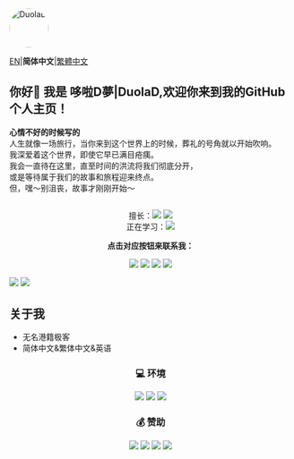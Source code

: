 <img src="https://avatars.githubusercontent.com/u/110040721?v=4" width="70" style="border-radius: 50%" alt="DuolaD">

[EN](README.md)|**简体中文**|[繁體中文](Readme.Chinese_Traditional.md)  

## 你好👋 我是 哆啦D夢|DuolaD,欢迎你来到我的GitHub个人主页！

**心情不好的时候写的**  
人生就像一场旅行，当你来到这个世界上的时候，葬礼的号角就以开始吹响。  
我深爱着这个世界，即使它早已满目疮痍。  
我会一直待在这里，直至时间的洪流将我们彻底分开，  
或是等待属于我们的故事和旅程迎来终点。  
但，嘿～别沮丧，故事才刚刚开始～  

## 

<div align="center">擅长：<a href="https://www.python.org/"><img src="https://img.shields.io/badge/Python-EE4C2C.svg?logo=Python" /></a> <a href="https://cplusplus.com/"><img src="https://img.shields.io/badge/C++-00599C.svg?logo=cplusplus" /></a>

<div align="center">正在学习：<a href="https://unity.com/"><img src="https://img.shields.io/badge/Unity-000000.svg?logo=Unity"/></a>

 **点击对应按钮来联系我：**

<div align="center"><p><span ><a href="https://discordapp.com/users/960705009866137631"><img src="https://img.shields.io/badge/Discord-可用-5865F2.svg?logo=discord" /></a> <a href="https://www.douyin.com/user/MS4wLjABAAAAGUohNGixQiCHKSoHJy0Ae6WS3R7pMd7lSfi5O4A9zH7gdcEd4JEX787i-RFNH257"><img src="https://img.shields.io/badge/抖音-可用-000000.svg?logo=tiktok" /></a> <a href="https://t.me/D_mou"><img src="https://img.shields.io/badge/Telegram-可用-26A5E4.svg?logo=telegram" /></a> <a href="https://qm.qq.com/q/njKy8OrUU8"><img src="https://img.shields.io/badge/QQ-可用-EB1923.svg?logo=tencentqq" /></span></p></a>

<div align="left">

<a href="#">
  <a><img src="https://stats.deeptrain.net/user/DuolaD?theme=light"/></a>
  <a><img src="https://github-readme-stats.vercel.app/api?username=DuolaD&include_all_commits=true&show_icons=true&theme=buefy&count_private=true&hide_border=true" /></a>
</a>

<div align="left">

## 关于我  
- 无名港籍极客
- 简体中文&繁体中文&英语

<div align="center">

### 💻 环境  

<a href="#">
  <a href="https://www.microsoft.com/windows"><img src="https://img.shields.io/badge/Windows-00BBFF?style=flat-square&logo=Windows&logoColor=FFFFFF&labelColor=00BBFF"/></a>
  <a href="https://www.apple.com/ios"><img src="https://img.shields.io/badge/苹果-000000?style=flat-square&logo=Apple&logoColor=FFFFFF&labelColor=000000"/></a>
  <a href="https://www.android.com/android-14/"><img src="https://img.shields.io/badge/安卓-00C000?style=flat-square&logo=android&logoColor=FFFFFF&labelColor=00C000"/></a>
</a>

### 💰 赞助

<div align="center"><p><span ><a href="https://patreon.com/DuolaD"><img src="https://img.shields.io/badge/Patreon-000000.svg?logo=patreon" /></a>  <a href="https://www.paypal.com/paypalme/Dmou114514233"><img src="https://img.shields.io/badge/PayPal-003087.svg?logo=paypal" /></a> <a href="WechatDonateCode.JPG"><img src="https://img.shields.io/badge/微信支付-07C160.svg?logo=wechat&logoColor=white" /></a> <a href="AirPayDonateCode.png"><img src="https://img.shields.io/badge/支付宝-1677FF.svg?logo=alipay&logoColor=white" /> </span></p></a>
